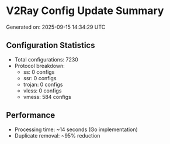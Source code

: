 # V2Ray Config Update Summary
Generated on: 2025-09-15 14:34:29 UTC

## Configuration Statistics
- Total configurations: 7230
- Protocol breakdown:
  - ss: 0 configs
  - ssr: 0 configs
  - trojan: 0 configs
  - vless: 0 configs
  - vmess: 584 configs

## Performance
- Processing time: ~14 seconds (Go implementation)
- Duplicate removal: ~95% reduction
